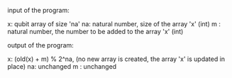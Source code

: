 input of the program:

x: qubit array of size 'na' 
na: natural number, size of the array 'x' (int)
m : natural number, the number to be added to the array 'x' (int)

output of the program:

x: (old(x) + m) % 2^na, (no new array is created, the array 'x' is updated in place)
na: unchanged
m : unchanged 
